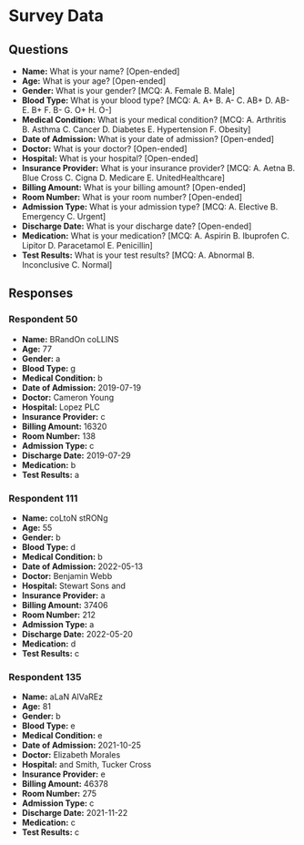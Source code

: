 # Survey Data

## Questions

- **Name:** What is your name? [Open-ended]
- **Age:** What is your age? [Open-ended]
- **Gender:** What is your gender? [MCQ: A. Female B. Male]
- **Blood Type:** What is your blood type? [MCQ: A. A+ B. A- C. AB+ D. AB- E. B+ F. B- G. O+ H. O-]
- **Medical Condition:** What is your medical condition? [MCQ: A. Arthritis B. Asthma C. Cancer D. Diabetes E. Hypertension F. Obesity]
- **Date of Admission:** What is your date of admission? [Open-ended]
- **Doctor:** What is your doctor? [Open-ended]
- **Hospital:** What is your hospital? [Open-ended]
- **Insurance Provider:** What is your insurance provider? [MCQ: A. Aetna B. Blue Cross C. Cigna D. Medicare E. UnitedHealthcare]
- **Billing Amount:** What is your billing amount? [Open-ended]
- **Room Number:** What is your room number? [Open-ended]
- **Admission Type:** What is your admission type? [MCQ: A. Elective B. Emergency C. Urgent]
- **Discharge Date:** What is your discharge date? [Open-ended]
- **Medication:** What is your medication? [MCQ: A. Aspirin B. Ibuprofen C. Lipitor D. Paracetamol E. Penicillin]
- **Test Results:** What is your test results? [MCQ: A. Abnormal B. Inconclusive C. Normal]

## Responses

### Respondent 50

- **Name:** BRandOn coLLINS
- **Age:** 77
- **Gender:** a
- **Blood Type:** g
- **Medical Condition:** b
- **Date of Admission:** 2019-07-19
- **Doctor:** Cameron Young
- **Hospital:** Lopez PLC
- **Insurance Provider:** c
- **Billing Amount:** 16320
- **Room Number:** 138
- **Admission Type:** c
- **Discharge Date:** 2019-07-29
- **Medication:** b
- **Test Results:** a

### Respondent 111

- **Name:** coLtoN stRONg
- **Age:** 55
- **Gender:** b
- **Blood Type:** d
- **Medical Condition:** b
- **Date of Admission:** 2022-05-13
- **Doctor:** Benjamin Webb
- **Hospital:** Stewart Sons and
- **Insurance Provider:** a
- **Billing Amount:** 37406
- **Room Number:** 212
- **Admission Type:** a
- **Discharge Date:** 2022-05-20
- **Medication:** d
- **Test Results:** c

### Respondent 135

- **Name:** aLaN AlVaREz
- **Age:** 81
- **Gender:** b
- **Blood Type:** e
- **Medical Condition:** e
- **Date of Admission:** 2021-10-25
- **Doctor:** Elizabeth Morales
- **Hospital:** and Smith, Tucker Cross
- **Insurance Provider:** e
- **Billing Amount:** 46378
- **Room Number:** 275
- **Admission Type:** c
- **Discharge Date:** 2021-11-22
- **Medication:** c
- **Test Results:** c

